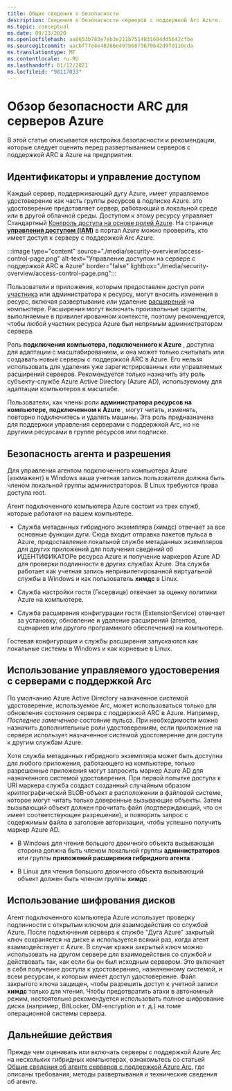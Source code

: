 ```yaml
---
title: Общие сведения о безопасности
description: Сведения о безопасности серверов с поддержкой Arc Azure.
ms.topic: conceptual
ms.date: 09/23/2020
ms.openlocfilehash: aa8653b783e7eb3e211b7514831604dd5642cfbe
ms.sourcegitcommit: aacbf77e4e40266e497b6073679642d97d110cda
ms.translationtype: MT
ms.contentlocale: ru-RU
ms.lasthandoff: 01/12/2021
ms.locfileid: "98117033"
---
```

# <a name="azure-arc-for-servers-security-overview"></a>Обзор безопасности ARC для серверов Azure

В этой статье описывается настройка безопасности и рекомендации, которые следует оценить перед развертыванием серверов с поддержкой ARC в Azure на предприятии.

## <a name="identity-and-access-control"></a>Идентификаторы и управление доступом

Каждый сервер, поддерживающий дугу Azure, имеет управляемое удостоверение как часть группы ресурсов в подписке Azure. это удостоверение представляет сервер, работающий в локальной среде или в другой облачной среды. Доступом к этому ресурсу управляет Стандартный [Контроль доступа на основе ролей Azure](../../role-based-access-control/overview.md). На странице [**управления доступом (IAM)**](../../role-based-access-control/role-assignments-portal.md) в портал Azure можно проверить, кто имеет доступ к серверу с поддержкой Arc Azure.

:::image type="content" source="./media/security-overview/access-control-page.png" alt-text="Управление доступом на сервере с поддержкой ARC в Azure" border="false" lightbox="./media/security-overview/access-control-page.png":::

Пользователи и приложения, которым предоставлен доступ роли [участника](../../role-based-access-control/built-in-roles.md#contributor) или администратора к ресурсу, могут вносить изменения в ресурс, включая развертывание или удаление [расширений](manage-vm-extensions.md) на компьютере. Расширения могут включать произвольные скрипты, выполняемые в привилегированном контексте, поэтому рекомендуется, чтобы любой участник ресурса Azure был непрямым администратором сервера.

Роль **подключения компьютера, подключенного к Azure** , доступна для адаптации с масштабированием, и она может только считывать или создавать новые серверы с поддержкой ARC в Azure. Его нельзя использовать для удаления уже зарегистрированных или управляемых расширений серверов. Рекомендуется только назначить эту роль субъекту-службе Azure Active Directory (Azure AD), используемому для адаптации компьютеров в масштабе.

Пользователи, как члены роли **администратора ресурсов на компьютере, подключенном к Azure** , могут читать, изменять, повторно подключитесь и удалять машины. Эта роль предназначена для поддержки управления серверами с поддержкой Arc, но не другими ресурсами в группе ресурсов или подписке.

## <a name="agent-security-and-permissions"></a>Безопасность агента и разрешения

Для управления агентом подключенного компьютера Azure (азкмажент) в Windows ваша учетная запись пользователя должна быть членом локальной группы администраторов. В Linux требуются права доступа root.

Агент подключенного компьютера Azure состоит из трех служб, которые работают на вашем компьютере.

* Служба метаданных гибридного экземпляра (химдс) отвечает за все основные функции дуги. Сюда входит отправка пакетов пульса в Azure, предоставление локальной службе метаданных экземпляров для других приложений для получения сведений об ИДЕНТИФИКАТОРе ресурса Azure и получение маркеров Azure AD для проверки подлинности в других службах Azure. Эта служба работает как учетная запись непривилегированной виртуальной службы в Windows и как пользователь **химдс** в Linux.

* Служба настройки гостя (Гксервице) отвечает за оценку политики Azure на компьютере.

* Служба расширения конфигурации гостя (ExtensionService) отвечает за установку, обновление и удаление расширений (агентов, сценариев или другого программного обеспечения) на компьютере.

Гостевая конфигурация и службы расширения запускаются как локальные системы в Windows и как корневые в Linux.

## <a name="using-a-managed-identity-with-arc-enabled-servers"></a>Использование управляемого удостоверения с серверами с поддержкой Arc

По умолчанию Azure Active Directory назначенное системой удостоверение, используемое Arc, может использоваться только для обновления состояния сервера с поддержкой ARC в Azure. Например, *Последнее замеченное* состояние пульса. При необходимости можно назначить дополнительные роли удостоверениям, если приложение на сервере использует назначенное системой удостоверение для доступа к другим службам Azure.

Хотя служба метаданных гибридного экземпляра может быть доступна для любого приложения, работающего на компьютере, только разрешенные приложения могут запросить маркер Azure AD для назначенного системой удостоверения. При первой попытке доступа к URI маркера служба создаст созданный случайным образом криптографический BLOB-объект в расположении в файловой системе, которое могут читать только доверенные вызывающие объекты. Затем вызывающий объект должен прочитать файл (подтверждающий, что он имеет соответствующее разрешение), и повторить запрос с содержимым файла в заголовке авторизации, чтобы успешно получить маркер Azure AD.

* В Windows для чтения большого двоичного объекта вызывающая сторона должна быть членом локальной группы **администраторов** или группы **приложений расширения гибридного агента** .

* В Linux для чтения большого двоичного объекта вызывающий объект должен быть членом группы **химдс** .

## <a name="using-disk-encryption"></a>Использование шифрования дисков

Агент подключенного компьютера Azure использует проверку подлинности с открытым ключом для взаимодействия со службой Azure. После подключения сервера к службе "Дуга Azure" закрытый ключ сохраняется на диске и используется всякий раз, когда агент взаимодействует с Azure. В случае кражи закрытый ключ можно использовать на другом сервере для взаимодействия со службой и действовать так, как если бы он был исходным сервером. Это включает в себя получение доступа к удостоверению, назначенному системой, и всем ресурсам, к которым имеет доступ удостоверение. Файл закрытого ключа защищен, чтобы разрешить доступ к учетной записи **химдс** только для чтения. Чтобы предотвратить атаки в автономный режим, настоятельно рекомендуется использовать полное шифрование диска (например, BitLocker, DM-encryption и т. д.) на томе операционной системы сервера.

## <a name="next-steps"></a>Дальнейшие действия

Прежде чем оценивать или включать серверы с поддержкой Azure Arc на нескольких гибридных компьютерах, ознакомьтесь со статьей [Общие сведения об агенте серверов с поддержкой Azure Arc](agent-overview.md), где описаны требования, методы развертывания и технические сведения об агенте.
